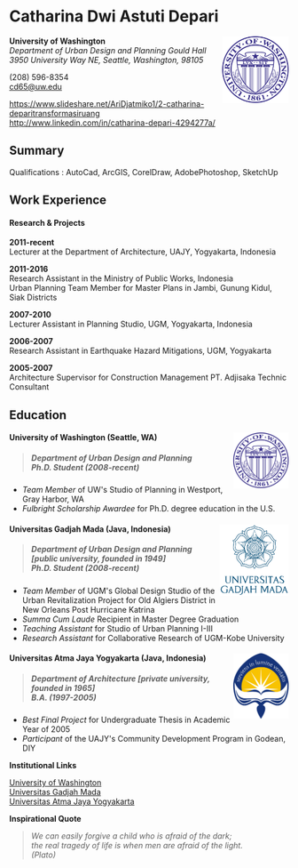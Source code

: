# Catharina Dwi Astuti Depari

**University of Washington** <img src="images/UW_Seal_Purple_26851.png" width="120" align="right"> <br>*Department of Urban Design and Planning Gould Hall* <br> *3950 University Way NE, Seattle, Washington, 98105*

(208) 596-8354 <br> cd65@uw.edu

https://www.slideshare.net/AriDjatmiko1/2-catharina-deparitransformasiruang <br> http://www.linkedin.com/in/catharina-depari-4294277a/


## Summary

Qualifications : AutoCad, ArcGIS, CorelDraw, AdobePhotoshop, SketchUp

## Work Experience
#### Research & Projects
**2011-recent** <br>  Lecturer at the Department of Architecture, UAJY, Yogyakarta, Indonesia

**2011-2016** <br> Research Assistant in the Ministry of Public Works, Indonesia <br> Urban Planning Team Member for Master Plans in Jambi, Gunung Kidul, Siak Districts

**2007-2010** <br> Lecturer Assistant in Planning Studio, UGM, Yogyakarta, Indonesia

**2006-2007** <br> Research Assistant in Earthquake Hazard Mitigations, UGM, Yogyakarta

**2005-2007** <br> Architecture Supervisor for Construction Management PT. Adjisaka Technic Consultant

## Education

#### University of Washington (Seattle, WA) <img src="images/UW_Seal_Purple_26851.png" width="100" align="right">
>##### Department of Urban Design and Planning <br> Ph.D. Student (2008-recent)

- *Team Member* of UW's Studio of Planning in Westport, Gray Harbor, WA
- *Fulbright Scholarship Awardee* for Ph.D. degree education in the U.S.

#### Universitas Gadjah Mada (Java, Indonesia) <img src="images/kisspng-gadjah-mada-university-ugm-logo-campus-5c591498e6f956.4971283415493418489461.png" width="125" align="right">
>##### Department of Urban Design and Planning [public university, founded in 1949]<br> Ph.D. Student (2008-recent)

- *Team Member* of UGM's Global Design Studio of the Urban Revitalization Project for Old Algiers District in New Orleans Post Hurricane Katrina
- *Summa Cum Laude* Recipient in Master Degree Graduation
- *Teaching Assistant* for Studio of Urban Planning I-III
- *Research Assistant* for Collaborative Research of UGM-Kobe University

#### Universitas Atma Jaya Yogyakarta (Java, Indonesia) <img src="images/logo-uajy-png-7.png" width="100" align="right"> <br>
>#####  Department of Architecture [private university, founded in 1965] <br> B.A. (1997-2005)

- *Best Final Project* for Undergraduate Thesis in Academic Year of 2005
- *Participant* of the UAJY's Community Development Program in Godean, DIY

**Institutional Links**

[University of Washington](http://urbdp.be.washington.edu/) <br> [Universitas Gadjah Mada](http://archiplan.ugm.ac.id/en/programmes1/architecture/) <br> [Universitas Atma Jaya Yogyakarta](http://www.uajy.ac.id/program-studi/sarjana/program-studi-arsitektur/)

**Inspirational Quote**
>*We can easily forgive a child who is afraid of the dark; <br> the real tragedy of life is when men are afraid of the light.<br> (Plato)*
